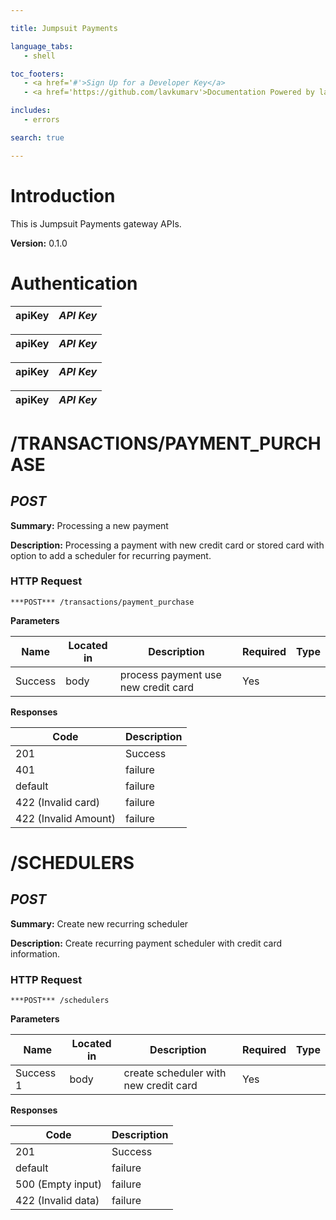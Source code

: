 ```yaml
--- 

title: Jumpsuit Payments 

language_tabs: 
   - shell 

toc_footers: 
   - <a href='#'>Sign Up for a Developer Key</a> 
   - <a href='https://github.com/lavkumarv'>Documentation Powered by lav</a> 

includes: 
   - errors 

search: true 

--- 
```


# Introduction 

This is Jumpsuit Payments gateway APIs. 

**Version:** 0.1.0 

# Authentication 

|apiKey|*API Key*|
|---|---| 

|apiKey|*API Key*|
|---|---| 

|apiKey|*API Key*|
|---|---| 

|apiKey|*API Key*|
|---|---| 

# /TRANSACTIONS/PAYMENT_PURCHASE
## ***POST*** 

**Summary:** Processing a new payment

**Description:** Processing a payment with new credit card or stored card with option to add a scheduler for recurring payment.

### HTTP Request 
`***POST*** /transactions/payment_purchase` 

**Parameters**

| Name | Located in | Description | Required | Type |
| ---- | ---------- | ----------- | -------- | ---- |
| Success | body | process payment use new credit card | Yes |  |

**Responses**

| Code | Description |
| ---- | ----------- |
| 201 | Success |
| 401 | failure |
| default | failure |
| 422 (Invalid card) | failure |
| 422 (Invalid Amount) | failure |

# /SCHEDULERS
## ***POST*** 

**Summary:** Create new recurring scheduler

**Description:** Create recurring payment scheduler with credit card information.

### HTTP Request 
`***POST*** /schedulers` 

**Parameters**

| Name | Located in | Description | Required | Type |
| ---- | ---------- | ----------- | -------- | ---- |
| Success 1 | body | create scheduler with new credit card | Yes |  |

**Responses**

| Code | Description |
| ---- | ----------- |
| 201 | Success |
| default | failure |
| 500 (Empty input) | failure |
| 422 (Invalid data) | failure |

<!-- Converted with the swagger-to-slate https://github.com/lavkumarv/swagger-to-slate -->
